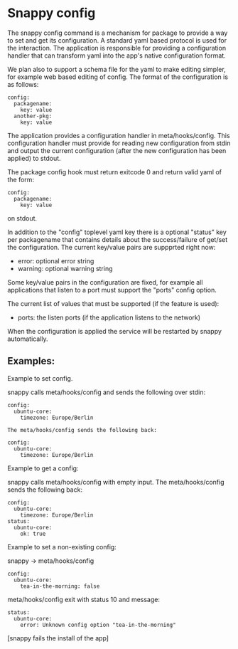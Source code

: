 Snappy config
=============

The snappy config command is a mechanism for package to provide a way
to set and get its configuration.  A standard yaml based protocol is
used for the interaction. The application is responsible for providing
a configuration handler that can transform yaml into the app's native
configuration format.

We plan also to support a schema file for the yaml to make editing
simpler, for example web based editing of config.  The format of the
configuration is as follows:

	config:
	  packagename:
	    key: value
	  another-pkg:
	    key: value

The application provides a configuration handler in
meta/hooks/config. This configuration handler must provide for reading
new configuration from stdin and output the current configuration (after
the new configuration has been applied) to stdout.

The package config hook must return exitcode 0 and return valid yaml
of the form:

	config:
	  packagename:
	    key: value

on stdout.

In addition to the "config" toplevel yaml key there is a optional
"status" key per packagename that contains details about the
success/failure of get/set the configuration. The current key/value
pairs are suppprted right now:

 - error: optional error string
 - warning: optional warning string

Some key/value pairs in the configuration are fixed, for example all
applications that listen to a port must support the "ports" config option.

The current list of values that must be supported (if the feature is used):

 - ports: the listen ports (if the application listens to the network)

When the configuration is applied the service will be restarted by
snappy automatically.

Examples:
---------

Example to set config.

snappy calls meta/hooks/config and sends the following over stdin:

	config:
	  ubuntu-core:
	    timezone: Europe/Berlin

    The meta/hooks/config sends the following back:

	config:
	  ubuntu-core:
	    timezone: Europe/Berlin

Example to get a config:

snappy calls meta/hooks/config with empty input. The meta/hooks/config sends
the following back:

	config:
	  ubuntu-core:
	    timezone: Europe/Berlin
	status:
	  ubuntu-core:
	    ok: true

Example to set a non-existing config:

snappy -> meta/hooks/config

	config:
	  ubuntu-core:
	    tea-in-the-morning: false

meta/hooks/config exit with status 10 and message:

	status:
	  ubuntu-core:
	    error: Unknown config option "tea-in-the-morning"

[snappy fails the install of the app]
